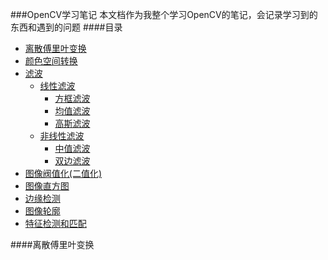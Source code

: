 ###OpenCV学习笔记
本文档作为我整个学习OpenCV的笔记，会记录学习到的东西和遇到的问题
####目录
* [离散傅里叶变换](./leaning.md/#离散傅里叶变换)
* [颜色空间转换]()
* [滤波]()
  * [线性滤波]()
    * [方框滤波]()
    * [均值滤波]()
    * [高斯滤波]()
  * [非线性滤波]()
    * [中值滤波]()
    * [双边滤波]()
* [图像阀值化(二值化)]()
* [图像直方图]()
* [边缘检测]()
* [图像轮廓]()
* [特征检测和匹配]()

####离散傅里叶变换



